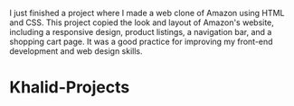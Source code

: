 I just finished a project where I made a web clone of Amazon using HTML and CSS. This project copied the look and layout of Amazon's website, including a responsive design, product listings, a navigation bar, and a shopping cart page. It was a good practice for improving my front-end development and web design skills.

# Khalid-Projects

